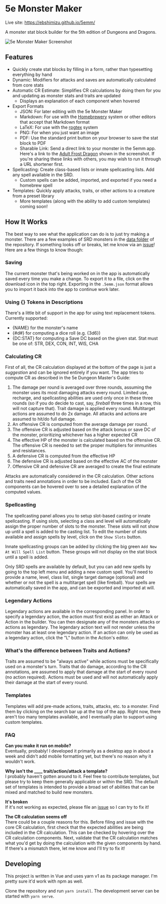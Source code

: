 # 5e Monster Maker
Live site: https://ebshimizu.github.io/5emm/

A monster stat block builder for the 5th edition of Dungeons and Dragons.

![5e Monster Maker Screenshot](https://ebshimizu.github.io/5emm/readme-image.png)

## Features
- Quickly create stat blocks by filling in a form, rather than typesetting everything by hand
- Dynamic: Modifiers for attacks and saves are automatically calculated from core stats
- Automatic CR Estimate: Simplifies CR calculations by doing them for you and updating as monster stats and traits are updated
  - Displays an explanation of each component when hovered
- Export Formats
  - JSON: For later editing with the 5e Monster Maker
  - Markdown: For use with the [Homebrewery](https://homebrewery.naturalcrit.com/) system or other editors that accept that Markdown format
  - LaTeX: For use with the [rpgtex](https://github.com/rpgtex/DND-5e-LaTeX-Template) system
  - PNG: For when you just want an image
  - PDF: Use the standard print button on your browser to save the stat block to PDF
  - Sharable Link: Send a direct link to your monster in the 5emm app. Here's a link to the [Adult Frost Dragon](http://ebshimizu.github.io/5emm/?data=XQAAAAJWIQAAAAAAAABtCEZnsRpjhOaDW-0EDzn-Jc0RM-Hcjh9I9xaMehBNoAdwVaNRbivhZuoHswuG2zGamLKjM8lDOG3FY_2bIkjcIjRP-TDsfEVEjwHLYuCe_b4N-teBQNOG5s8UynGcWXysoh8FQd8ycbpngmzgYZQWIMgKQUG-cMJs8C1XpZAEhxYaaWMEC2E3cAY4f7zFBSV7nAHSob03FSgClvVWf_VW4REF7gBWfd-Dm6HnL5fvgEuqZIjeAhtHGzQiYapi43-JzBlyUcCo-GK78BnRYVjK-IZLnc30awnh-3P4wCKhVctGjcZhr1s1dDWIVkPqyHRqZ5kieQP1MXJo0zgC_mzXB-4jzq-EXn-VKp1rv3aOOESvsO3EW9mYQqoWb2HM_Lp31djsJ009-eBS3ax0DF7MKwnBZB2qE59zOB_fHVRd1ncLyaDkjvLkhT5ItJvfL5s9T6f32i_h7CeeifQHg_2VRe5VMdnZE6k19UQlVQa95mNHKVdEY4aNM26kazR0vI5hLmoef0emSqZ6cjOsuL5Zhcg463w91ZCakMTxeLaa6iDu-nUlWe1KaS7t52z7_PmSSOUBMmniqD3_bWC9NHbrpM7P7y_Xyx0V_aiwbEY8qFozF-W6zEHY-84h-lLZ5oSZv7WkImfSnDsHxj3F8WDOREF6Zv-czixeD9eduzXu6bN0r-DGgCEnGvUUKFaDqmHUkwc_rku8VwGFcUiwAusebIETqQpvf8ieQQkRDB4sco2MS6aV1D9K2GGkVSzOX3dvLbyXtGUGTC_RxD4IzsEz-PWIMSJMhC4oDDs0XZXY0hLvaFEMLa8ShdeEOw2muaqG274N_rYitriQ_f2O-dlli_ToLtZ8BhQeA1fHwwi8Ec1-CpYyl2h9VYtNGpf7t5tyFd1lOdaW9tVAg_Kvq5z3CJNFf6mlFJcplDMHroDHdFErR8-tmCdGzjLIheYrbkUPdIiZSR-4rx_TPGifYcGPsKx59tJIKgBi6f_GrMegicqVdsb6mc_Wb3imkq76-64iS4SFZvkFiLvT3uUsQQXXffjuo-rKqK22MWAxgc7meR8a4n6nb78_RJPN_o4xrhyOOgyKQ1KdERztKfc32OjLkmed0HMRrBrbrc9XjQCQQEELgMub8E672hzKabCYmLLTeezNDts2IMlq0K16hqRrKvlKFxiYko--TfWG498EzB7F3ONf04x2Xm_18gnwN2XRbpP5CyaGADl7nIYjbFmIzlgrvcPbzsFnJ1WPmPmyCNLkI8Rm3qWrAmRytCrh-jTOrjwx-EU5urNgLBjyd374adg-uf7vnEOTqjsmxrMwNwxVDShW_jqHqfnFVoNTLL5ztIwLM61AJVRtRFucWFP5hs20ZYi7aufC8FVyvXfidHZ4a-0d83Zk13qU31as1nf9YLInoPg4JjNGJfPPGJ8YEgsFZbzsS59IqjPdumVRlcHukTwef4f2I4oE6wjNXw2Ma22CRd8kPOjD5IRqx5t8PSknqL7me9Vt36-UHPZBzKd4P5uXeySOqj-gTwFHbvMBMg6F_LA0OxW_jyX2_MTc0Ofu7cO3LjhLb5P4GD9vp3AFSwHd-WMR_A7mSUHJNCR5lAwcE0lRR223HnuivV2yK-l3JQwt_05Z264uzzyKQ49QueLhjfNU6Jd3Y18RUeDxdChaJboAdPhU3BGYkpzsEl5P2eOd9dyFBPK1nW_00qAnzmlRdSekTg_Vc7l0iX8rsmhfe_oB4y93R9PhxRGhYY61DRC8vy2SJ6sBm8-yDRE4L7ydod6Z6-TnJ0VbFSrcFRWXmOIb76faysZlHaMFk1j1Xk8J_vt6QEmY5tX4Pu-WKSbZk_i2v9IEbdBjIkTTQ7Kaw5v9dOfD_8Qq6XiFuPrlfhkEPO3LJl0w9gwdSNnosaZ9F4vPx8RMnLJgaahTRHj4YEdRYVddrTpa5J3K-O_8xbHWpPAIWWT61B9RFNmo08MFjR2TiqCc6A6d3mrpYf6WpArfvXNMHiJYUgxpLxqfvtbezdW8kA40Qmf2Zpow4XR1EeLPiNcZE9TCYEFIvC67U_8aOEwQTurwfMYpUDb2ODc01QiztktrZIqXmEHO4c8pv0bfuo29j9HEbIEZspAQY3ggRtkklVNsPMLLo5d4mlYkht8F2QHuz3pCTN-UhvGbwxh0F78I-TQ_ejHUYN-4FpnyVOWr1bQNeqlHOXCZY0-gsKG09GFXqyGv0W0m3HKDvFRSeTB3Bz61FKrCyg_c1cpjf7fCftm1oybRnxbPJg30YnWYd03aoA-J4zuaRel7OxXYBsRr5d-S5mcIbD6FU5hU00-eQxboJGKOnbiB6on1q_tZLcVaD3zt2ral7VlV4hWWqBmQ6q0Bymfos2nQnJpo6SyjWmbc2DdHWLydDkW9SpR3-w-LtwpXRxT1LXLVjZsrjtF5EN1emz4H-4Sf32xDPXFDLl770MzkKQV-jdOF-cU15vD2kNpC_VwQyzaiCq7Ju8gVmyQJvaJ9pcfOjHflZfFnEZG-tgp6WRFCaawL3lKwZx5cV9-C1aAoviP45obpBbhVUtvkojFrAnrTZt1sccTBHV0oeP1ijeaRZitCKHncdJpaa4nmmZY3STz2uvwIqJcrZKm8azqlRRg3QxUHKcmlooqLEv5DxowKYx-DQ_7LAcYx0J6V2oY7WGsX-JjGM3sNzwpNCPR-L_Qkcq3TfA9VAdU7I2Pq048XkGkM0KQm1VMQQL8he9b5kjKaoVJnLidnUVTjom8QtlRtKyyHNzFrwog3RT_nP0C0gs5f2-IO5Dd7li5-wkQnuIY3667YLzQNkHSibUtV90X4WoQnbDSFWgyxx_h_4_-YHjtmic6MsTXspOmzFdJ8g_eU5e6jKNyLQEM8WujRiNLLwSMbyeWBgCD-VhKqhqctMufLj_0KNCA1zP2znzT4YNSeuiiDSbvzJh27Qp4OD0hiKvdqcbGi3p8kVNU-lo74G3LycKVdi_smsMkXo9wl5KH-rmTg_z77MyJW3e9J-1m2treUSm1XLjOHEkjyfYlfsyWKLtUgGBBK4Crk7tU_AhJa3kJDf2_US6KanvQTA7OBuwDPUGx2SOVKM1EoCCizzNNTwIQhh0DZF9tXWV221umFCkiYZQDGC8T2gKQI5lUQZirIqJ_pT3NRPJI9luUIKI5NhKch0nYYmlQMXFsfgZk3Q1P8M-RUOA8K2VVRzPyaxfAYB7KhYocCl587zeM982u5akrPMq4a8SFoI6EPBDyq8tqvccpGr5iYiH6gWWjzH_44pvv1dtT-NoqmSJnXSbnsF14Ks7zJdbiOkv-QyVV6uYfQgCjkKo3E8kL_jRdb_sR9cFpmxwp4IjdA2_i-l9GQ-68jNe45mPmU91lcAkv43kQgf6ncBMzBYUnOD8ufoCCFw-DCAUW1eXufaSaemUX897chnM2FZQwVPiBtOh5jV-jJQqfLwAklQAQ6DzGZwqiiOoUw6jXhP31q2RsTC54svPj_8rWwPA) shown in the screenshot. If you're sharing these links with others, you may wish to run it through a URL shortener first.
- Spellcasting: Create class-based lists or innate spellcasting lists. Add any spell available in the SRD.
  - Custom spells can be added, imported, and exported if you need a homebrew spell
- Templates: Quickly apply attacks, traits, or other actions to a creature from a preset library
  - More templates (along with the ability to add custom templates) coming soon!

## How It Works
The best way to see what the application can do is to just try making a monster. There are a few examples of SRD monsters in the [data folder](https://github.com/ebshimizu/5e-monster-maker/tree/master/src/data/templates/monsters) of the repository. If something looks off or breaks, let me know via an [issue](https://github.com/ebshimizu/5e-monster-maker/issues)! Here are a few things to know though:

### Saving
The current monster that's being worked on in the app is automatically saved every time you make a change. To export it to a file, click on the download icon in the top right. Exporting in the `.5emm.json` format allows you to import it back into the app to continue work later.

### Using {} Tokens in Descriptions
There's a little bit of support in the app for using text replacement tokens. Currently supported:
- {NAME} for the monster's name
- {#d#} for computing a dice roll (e.g. {3d6})
- {DC:STAT} for computing a Save DC based on the given stat. Stat must be one of: STR, DEX, CON, INT, WIS, CHA

### Calculating CR
First of all, the CR calculation displayed at the bottom of the page is just a *suggestion* and can be ignored entirely if you want. The app tries to compute CR as described in the 5e Dungeon Master's Guide:

1. The damage per round is averaged over three rounds, assuming the monster uses its most damaging attacks every round. Limited use, recharge, and spellcasting abilities are used only once in these three rounds (so if you do decide to cast, say, *fireball* three times in a row, this will not capture that). Trait damage is applied every round. Multitarget actions are assumed to do 2x damage. All attacks and actions are assumed to hit/do full damage.
2. An offensive CR is computed from the average damage per round.
3. The offensive CR is adjusted based on the attack bonus or save DC of the monster, prioritizing whichever has a higher expected CR
4. The effective HP of the monster is calculated based on the offensive CR. The offensive CR is needed to set the proper multipliers for immunities and resistances.
5. A defensive CR is computed from the effective HP
6. The defensive CR is adjusted based on the effective AC of the monster
7. Offensive CR and defensive CR are averaged to create the final estimate

Attacks are automatically considered in the CR calculation. Other actions and traits need annotations in order to be included. Each of the CR components can be hovered over to see a detailed explanation of the computed values.

### Spellcasting
The spellcasting panel allows you to setup slot-based casting or innate spellcasting. If using slots, selecting a class and level will automatically assign the proper number of slots to the monster. These slots will not show up until a spell is added to the casting list. To edit the number of slots available and assign spells by level, click on the `Show Slots` button.

Innate spellcasting groups can be added by clicking the big green `Add New At Will Spell List` button. These groups will not display on the stat block until a spell is added.

Only SRD spells are available by default, but you can add new spells by going to the top left menu and adding a new custom spell. You'll need to provide a name, level, class list, single target damage (optional) and whether or not the spell is a multitarget spell (like fireball). Your spells are automatically saved in the app, and can be exported and imported at will.

### Legendary Actions
Legendary actions are available in the corresponding panel. In order to specify a legendary action, the action must first exist as either an Attack or Action in the builder. You can then designate any of the monsters attacks or actions as legendary. The legendary action text will not render unless the monster has at least one legendary action. If an action can only be used as a legendary action, click the "L" button in the Action's editor.

### What's the difference between Traits and Actions?
Traits are assumed to be "always active" while actions must be specifically used on a monster's turn. Traits that do damage, according to the CR annotations, are assumed to apply that damage at the start of every round (no action required). Actions must be used and will not automatically apply their damage at the start of every round.

### Templates
Templates will add pre-made actions, traits, attacks, etc. to a monster. Find them by clicking on the search bar up at the top of the app. Right now, there aren't too many templates available, and I eventually plan to support using custom templates.

### FAQ
**Can you make it run on mobile?**  
Eventually, probably! I developed it primarily as a desktop app in about a week and didn't add mobile formatting yet, but there's no reason why it wouldn't work.

**Why isn't the ____ trait/action/attack a template?**  
I probably haven't gotten around to it. Feel free to contribute templates, but please try to keep them generally applicable or within the SRD. The default set of templates is intended to provide a broad set of abilities that can be mixed and matched to build new monsters.

**It's broken**  
If it's not working as expected, please file an [issue](https://github.com/ebshimizu/5e-monster-maker/issues) so I can try to fix it!

**The CR calculation seems off**  
There could be a couple reasons for this. Before filing and issue with the core CR calculation, first check that the expected abilities are being included in the CR calculation. This can be checked by hovering over the CR calculation components. Next, validate that the CR calculation matches what you'd get by doing the calculation with the given components by hand. If there's a mismatch there, let me know and I'll try to fix it!

## Developing

This project is written in Vue and uses yarn v1 as its package manager. I'm pretty sure it'd work with npm as well.

Clone the repository and run `yarn install`. The development server can be started with `yarn serve`.
